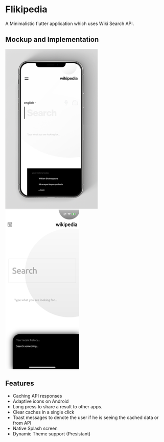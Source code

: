 # Flikipedia

A Minimalistic flutter application which uses Wiki Search API.

## Mockup and Implementation
<img src = "ui.png" height="500"><img src = "preview.PNG" height="500">


## Features
 - Caching API responses
 - Adaptive icons on Android
 - Long press to share a result to other apps.
 - Clear caches in a single click
 - Toast messages to denote the user if he is seeing the cached data or from API
 - Native Splash screen
 - Dynamic Theme support (Presistant)